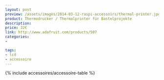 ```yaml
---
layout: post
preview: /assets/images/2014-03-12-raspi-accessoirs/thermal-printer.jpg
product: Thermodrucker / Thermalprinter für Bastelprojekte
description:
price: 32€
link: http://www.adafruit.com/products/597
categories:
-

tags:
- lcd
- accessoire
---
```


{% include accessoires/accessoire-table %}